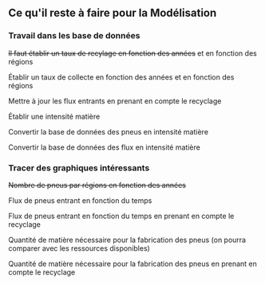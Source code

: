 ## Ce qu'il reste à faire pour la Modélisation

### Travail dans les base de données

~~Il faut établir un taux de recylage en fonction des années~~ et en fonction des régions

Établir un taux de collecte en fonction des années et en fonction des régions

Mettre à jour les flux entrants en prenant en compte le recyclage

Établir une intensité matière

Convertir la base de données des pneus en intensité matière

Convertir la base de données des flux en intensité matière

### Tracer des graphiques intéressants

~~Nombre de pneus par régions en fonction des années~~

Flux de pneus entrant en fonction du temps

Flux de pneus entrant en fonction du temps en prenant en compte le recyclage

Quantité de matière nécessaire pour la fabrication des pneus (on pourra comparer avec les ressources disponibles)

Quantité de matière nécessaire pour la fabrication des pneus en prenant en compte le recyclage